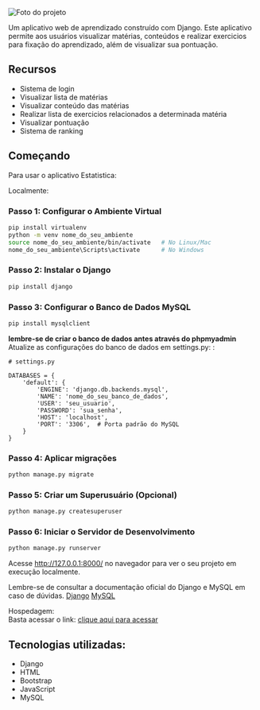 ![Foto do projeto](https://github.com/lezzin/projeto_estatistica/assets/103830032/953f34ab-c6ce-46b4-9e5c-470e6e30fc04)

Um aplicativo web de aprendizado construído com Django. Este aplicativo permite aos usuários visualizar matérias, conteúdos e realizar exercicios para fixação do aprendizado, além de visualizar sua pontuação.

## Recursos

- Sistema de login
- Visualizar lista de matérias
- Visualizar conteúdo das matérias
- Realizar lista de exercicios relacionados a determinada matéria
- Visualizar pontuação
- Sistema de ranking

## Começando

Para usar o aplicativo Estatistica:

Localmente:<br>

### Passo 1: Configurar o Ambiente Virtual

```bash
pip install virtualenv
python -m venv nome_do_seu_ambiente
source nome_do_seu_ambiente/bin/activate   # No Linux/Mac
nome_do_seu_ambiente\Scripts\activate      # No Windows
```

### Passo 2: Instalar o Django

```bash
pip install django 
```

### Passo 3: Configurar o Banco de Dados MySQL

```bash
pip install mysqlclient
```

**lembre-se de criar o banco de dados antes através do phpmyadmin**
Atualize as configurações do banco de dados em settings.py: :

```
# settings.py

DATABASES = {
    'default': {
        'ENGINE': 'django.db.backends.mysql',
        'NAME': 'nome_do_seu_banco_de_dados',
        'USER': 'seu_usuario',
        'PASSWORD': 'sua_senha',
        'HOST': 'localhost',
        'PORT': '3306',  # Porta padrão do MySQL
    }
}
```

### Passo 4: Aplicar migrações

```bash
python manage.py migrate
```

### Passo 5: Criar um Superusuário (Opcional)

```bash
python manage.py createsuperuser
```

### Passo 6: Iniciar o Servidor de Desenvolvimento

```bash
python manage.py runserver
```

Acesse http://127.0.0.1:8000/ no navegador para ver o seu projeto em execução localmente.

Lembre-se de consultar a documentação oficial do Django e MySQL em caso de dúvidas.
[Django]([https://github.com/lezzin/projeto_estatistica/assets/103830032/953f34ab-c6ce-46b4-9e5c-470e6e30fc04](https://www.djangoproject.com/))
[MySQL]([https://github.com/lezzin/projeto_estatistica/assets/103830032/953f34ab-c6ce-46b4-9e5c-470e6e30fc04](https://www.mysql.com/))

Hospedagem:<br>
Basta acessar o link: [clique aqui para acessar](https://leandroadrian.pythonanywhere.com/)

## Tecnologias utilizadas:

* Django
* HTML
* Bootstrap
* JavaScript
* MySQL 
